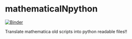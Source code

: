 # mathematicaINpython

[![Binder](https://mybinder.org/badge_logo.svg)](https://mybinder.org/v2/gh/javitausia/mathematicaINpython/HEAD?urlpath=tree/)

Translate mathematica old scripts into python readable files!!
